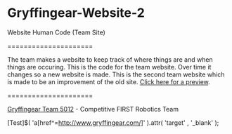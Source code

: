 Gryffingear-Website-2
=====================

Website Human Code (Team Site)

=====================

The team makes a website to keep track of where things are and when things are occuring. This is the code for the team website. Over time it changes so a new website is made. This is the second team website which is made to be an improvement of the old site. [Click here for a preview](http://nats-ohchewy.github.io/Gryffingear-Website-2/).

=====================

[Gryffingear Team 5012](http://www.gryffingear.com/) - Competitive FIRST Robotics Team

[Test]$( 'a[href^=http://www.gryffingear.com/]' ).attr( 'target' , '_blank' );
